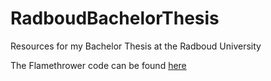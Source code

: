 # RadboudBachelorThesis
Resources for my Bachelor Thesis at the Radboud University

The Flamethrower code can be found [here](https://github.com/jwijenbergh/flamethrower)
